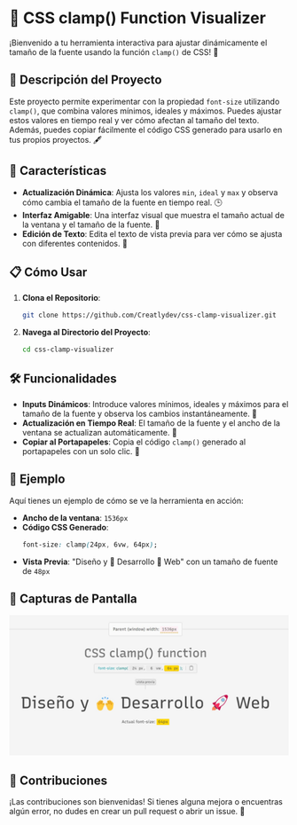 # 🎨 CSS clamp() Function Visualizer

¡Bienvenido a tu herramienta interactiva para ajustar dinámicamente el tamaño de la fuente usando la función `clamp()` de CSS! 🎉

## 🌟 Descripción del Proyecto

Este proyecto permite experimentar con la propiedad `font-size` utilizando `clamp()`, que combina valores mínimos, ideales y máximos. Puedes ajustar estos valores en tiempo real y ver cómo afectan al tamaño del texto. Además, puedes copiar fácilmente el código CSS generado para usarlo en tus propios proyectos. 🖋️


## 🚀 Características

- **Actualización Dinámica**: Ajusta los valores `min`, `ideal` y `max` y observa cómo cambia el tamaño de la fuente en tiempo real. 🕒
- **Interfaz Amigable**: Una interfaz visual que muestra el tamaño actual de la ventana y el tamaño de la fuente. 🎨
- **Edición de Texto**: Edita el texto de vista previa para ver cómo se ajusta con diferentes contenidos. 📝

## 📋 Cómo Usar

1. **Clona el Repositorio**:
    ```bash
    git clone https://github.com/Creatlydev/css-clamp-visualizer.git
    ```
2. **Navega al Directorio del Proyecto**:
    ```bash
    cd css-clamp-visualizer
    ```

## 🛠️ Funcionalidades

- **Inputs Dinámicos**: Introduce valores mínimos, ideales y máximos para el tamaño de la fuente y observa los cambios instantáneamente. 🧮
- **Actualización en Tiempo Real**: El tamaño de la fuente y el ancho de la ventana se actualizan automáticamente. 🔄
- **Copiar al Portapapeles**: Copia el código `clamp()` generado al portapapeles con un solo clic. 📑

## 🌈 Ejemplo

Aquí tienes un ejemplo de cómo se ve la herramienta en acción:

- **Ancho de la ventana**: `1536px`
- **Código CSS Generado**:
    ```css
    font-size: clamp(24px, 6vw, 64px);
    ```
- **Vista Previa**: "Diseño y 🙌 Desarrollo 🚀 Web" con un tamaño de fuente de `48px`

## 📸 Capturas de Pantalla

![Captura de Pantalla 1](/capture.jpg)

## 🤝 Contribuciones

¡Las contribuciones son bienvenidas! Si tienes alguna mejora o encuentras algún error, no dudes en crear un pull request o abrir un issue. 🚀
